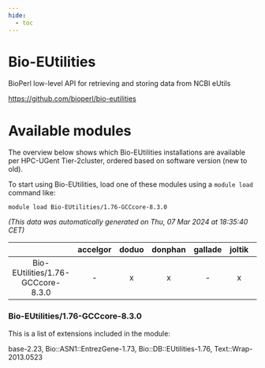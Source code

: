 ```yaml
---
hide:
  - toc
---
```


Bio-EUtilities
==============


BioPerl low-level API for retrieving and storing data from NCBI eUtils

https://github.com/bioperl/bio-eutilities
# Available modules


The overview below shows which Bio-EUtilities installations are available per HPC-UGent Tier-2cluster, ordered based on software version (new to old).

To start using Bio-EUtilities, load one of these modules using a `module load` command like:

```shell
module load Bio-EUtilities/1.76-GCCcore-8.3.0
```

*(This data was automatically generated on Thu, 07 Mar 2024 at 18:35:40 CET)*  

| |accelgor|doduo|donphan|gallade|joltik|skitty|
| :---: | :---: | :---: | :---: | :---: | :---: | :---: |
|Bio-EUtilities/1.76-GCCcore-8.3.0|-|x|x|-|x|x|


### Bio-EUtilities/1.76-GCCcore-8.3.0

This is a list of extensions included in the module:

base-2.23, Bio::ASN1::EntrezGene-1.73, Bio::DB::EUtilities-1.76, Text::Wrap-2013.0523